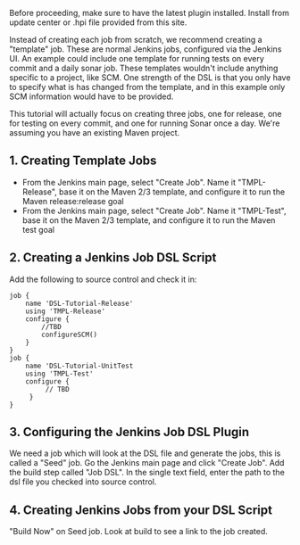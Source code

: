 Before proceeding, make sure to have the latest plugin installed. Install from update center or .hpi file provided from this site.

Instead of creating each job from scratch, we recommend creating a "template" job. These are normal Jenkins jobs, configured via the Jenkins UI. An example could include one template for running tests on every commit and a daily sonar job. These templates wouldn't include anything specific to a project, like SCM. One strength of the DSL is that you only have to specify what is has changed from the template, and in this example only SCM information would have to be provided.

This tutorial will actually focus on creating three jobs, one for release, one for testing on every commit, and one for running Sonar once a day. We're assuming you have an existing Maven project.

## 1. Creating Template Jobs

* From the Jenkins main page, select "Create Job". Name it "TMPL-Release", base it on the Maven 2/3 template, and configure it to run the Maven release:release goal
* From the Jenkins main page, select "Create Job". Name it "TMPL-Test", base it on the Maven 2/3 template, and configure it to run the Maven test goal

## 2. Creating a Jenkins Job DSL Script

Add the following to source control and check it in:

```
job {
    name 'DSL-Tutorial-Release'
    using 'TMPL-Release'
    configure {
        //TBD
        configureSCM()
    }
}
job {
    name 'DSL-Tutorial-UnitTest
    using 'TMPL-Test'
    configure {
         // TBD
     }
}
```

## 3. Configuring the Jenkins Job DSL Plugin

We need a job which will look at the DSL file and generate the jobs, this is called a "Seed" job. Go the Jenkins main page and click "Create Job". Add the build step called "Job DSL". In the single text field, enter the path to the dsl file you checked into source control.

## 4. Creating Jenkins Jobs from your DSL Script

"Build Now" on Seed job. Look at build to see a link to the job created.